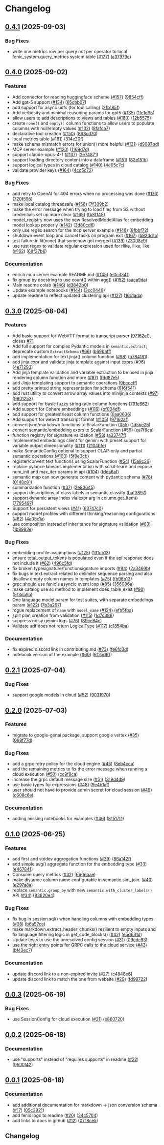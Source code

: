 # Changelog

## [0.4.1](https://github.com/typedef-ai/fenic/compare/v0.4.0...v0.4.1) (2025-09-03)


### Bug Fixes

* write one metrics row per query not per operator to local fenic_system.query_metrics system table ([#177](https://github.com/typedef-ai/fenic/issues/177)) ([a37979c](https://github.com/typedef-ai/fenic/commit/a37979ce0ecfef47d04e02d427a9946120faf9f6))

## [0.4.0](https://github.com/typedef-ai/fenic/compare/v0.3.0...v0.4.0) (2025-09-02)


### Features

* Add connector for reading huggingface scheme ([#157](https://github.com/typedef-ai/fenic/issues/157)) ([9854cff](https://github.com/typedef-ai/fenic/commit/9854cffe2fcda1ae846846854071ec85b303f66c))
* Add gpt-5 support ([#134](https://github.com/typedef-ai/fenic/issues/134)) ([65cbb07](https://github.com/typedef-ai/fenic/commit/65cbb07eef63bd756b7129dafa16acab744c4a7f))
* add support for async udfs (for tool calling) ([2fb185f](https://github.com/typedef-ai/fenic/commit/2fb185fe8ce86423abd332d8ece2666802be5f12))
* Add verbosity and minimal reasoning params for gpt5 ([#135](https://github.com/typedef-ai/fenic/issues/135)) ([1fe1d95](https://github.com/typedef-ai/fenic/commit/1fe1d95b04c0f1ae30c08204d8700d554d57c0ae))
* allow users to add descriptions to views and tables ([#160](https://github.com/typedef-ai/fenic/issues/160)) ([12b5575](https://github.com/typedef-ai/fenic/commit/12b5575e39e60e54927e5815e64dcdcaf2d01d99))
* create `none()` and `empty()` column functions to allow users to populate columns with null/empty values ([#132](https://github.com/typedef-ai/fenic/issues/132)) ([8fafca7](https://github.com/typedef-ai/fenic/commit/8fafca7f4a55eb58ea36d69c4df007c0b7484e8a))
* declarative tool creation ([#150](https://github.com/typedef-ai/fenic/issues/150)) ([863cd70](https://github.com/typedef-ai/fenic/commit/863cd70c3f9d979b84988ad18defb9204d242fb8))
* local metrics table ([#161](https://github.com/typedef-ai/fenic/issues/161)) ([314e20f](https://github.com/typedef-ai/fenic/commit/314e20fca1bd81f554dd2a73df33f9cd3d4869af))
* make schema mismatch errors for union() more helpful ([#131](https://github.com/typedef-ai/fenic/issues/131)) ([d9087bd](https://github.com/typedef-ai/fenic/commit/d9087bdeb36570ae73c3695cb8c8c544ea734eec))
* MCP server example ([#120](https://github.com/typedef-ai/fenic/issues/120)) ([1169d7d](https://github.com/typedef-ai/fenic/commit/1169d7dbf5199e29e6b2667607e9efe96ff680a0))
* support claude-opus-4-1 ([#137](https://github.com/typedef-ai/fenic/issues/137)) ([2e74871](https://github.com/typedef-ai/fenic/commit/2e74871c9e87917d9e216d253c252aa8917f799f))
* support loading directory content into a dataframe ([#151](https://github.com/typedef-ai/fenic/issues/151)) ([83e151b](https://github.com/typedef-ai/fenic/commit/83e151b1bee0b73c315f81a966c059f2a83531f5))
* support logical types in cloud catalog  ([#140](https://github.com/typedef-ai/fenic/issues/140)) ([4e05c7c](https://github.com/typedef-ai/fenic/commit/4e05c7c884835a7987a7bdcd5d5e61076fe5b065))
* validate provider keys ([#164](https://github.com/typedef-ai/fenic/issues/164)) ([4cc5c72](https://github.com/typedef-ai/fenic/commit/4cc5c723ebb953b7604b1544794832f7f4b9f694))


### Bug Fixes

* add retry to OpenAI for 404 errors when no processing was done ([#176](https://github.com/typedef-ai/fenic/issues/176)) ([720f595](https://github.com/typedef-ai/fenic/commit/720f5952b3624cf91ba150a7a0b08852d3d6fc88))
* make local catalog threadsafe ([#156](https://github.com/typedef-ai/fenic/issues/156)) ([7f309b2](https://github.com/typedef-ai/fenic/commit/7f309b22026df7d2e677ce733349969e30139bac))
* make the error message when trying to load files from S3 without credentials set up more clear ([#165](https://github.com/typedef-ai/fenic/issues/165)) ([fb8f148](https://github.com/typedef-ai/fenic/commit/fb8f148abf9da5b5e490c3347dc8b2bda9b5e823))
* model_registry now uses the new ResolvedModelAlias for embedding model lookup properly ([#142](https://github.com/typedef-ai/fenic/issues/142)) ([3d80cd6](https://github.com/typedef-ai/fenic/commit/3d80cd6ee864d21010f213d6ed5a5f7d3205c72e))
* only use regex search for the mcp server example ([#148](https://github.com/typedef-ai/fenic/issues/148)) ([8fbbf72](https://github.com/typedef-ai/fenic/commit/8fbbf7288f0425a94d17c2db318778004fd0a3d5))
* shutdown event loop and cancel tasks on program exit ([#167](https://github.com/typedef-ai/fenic/issues/167)) ([b92dd1b](https://github.com/typedef-ai/fenic/commit/b92dd1b1b9c294bb76db1467555d88e2060d1e3f))
* test failure in lit(none) that somehow got merged ([#139](https://github.com/typedef-ai/fenic/issues/139)) ([73008c9](https://github.com/typedef-ai/fenic/commit/73008c9b608f75042086adf9f0a452722d87786c))
* use rust regex to validate regular expression used for rlike, ilike, like ([#162](https://github.com/typedef-ai/fenic/issues/162)) ([68f27b6](https://github.com/typedef-ai/fenic/commit/68f27b6153823a0b2f0f30ba4b964a8baeacbce8))


### Documentation

* enrich mcp server example README.md ([#145](https://github.com/typedef-ai/fenic/issues/145)) ([e0cd34f](https://github.com/typedef-ai/fenic/commit/e0cd34fb4391ca99e3ece6315133390667d6d269))
* fix group by docstring to use count() within agg() ([#152](https://github.com/typedef-ai/fenic/issues/152)) ([aaca9da](https://github.com/typedef-ai/fenic/commit/aaca9daf6d67d8785fc49d1eb9d0f2d22cc24829))
* Main readme colab ([#146](https://github.com/typedef-ai/fenic/issues/146)) ([d3842b0](https://github.com/typedef-ai/fenic/commit/d3842b0defc1283ede02afb2238ef5c1bcaaac37))
* Update example notebooks ([#144](https://github.com/typedef-ai/fenic/issues/144)) ([3cc0446](https://github.com/typedef-ai/fenic/commit/3cc044614c6203dfb7f0a354a382e9d3a416552a))
* update readme to reflect updated clustering api ([#127](https://github.com/typedef-ai/fenic/issues/127)) ([16c1ada](https://github.com/typedef-ai/fenic/commit/16c1ada9bdea9b17b499524e31c950c6d721345f))

## [0.3.0](https://github.com/typedef-ai/fenic/compare/v0.2.1...v0.3.0) (2025-08-04)


### Features

* Add basic support for WebVTT format to transcript parser ([97162af](https://github.com/typedef-ai/fenic/commit/97162afc50e6c56cc3add7efdb65907bb766d8ab)), closes [#71](https://github.com/typedef-ai/fenic/issues/71)
* Add full support for complex Pydantic models in `semantic.extract`; deprecate custom `ExtractSchema` ([#66](https://github.com/typedef-ai/fenic/issues/66)) ([b69baff](https://github.com/typedef-ai/fenic/commit/b69baffd6a991a769158f34945eca093457f9c96))
* add implementation for text.jinja() column function ([#98](https://github.com/typedef-ai/fenic/issues/98)) ([b784181](https://github.com/typedef-ai/fenic/commit/b78418155f5831133b7b28e338f41d48d83e97c5))
* add jinja expr and validate jinja template against input exprs ([#96](https://github.com/typedef-ai/fenic/issues/96)) ([4e71293](https://github.com/typedef-ai/fenic/commit/4e71293552a544854338dcca3bd4a504b119f984))
* Add jinja template validation and variable extraction to be used in jinja rendering column function and more ([#87](https://github.com/typedef-ai/fenic/issues/87)) ([fdd87e5](https://github.com/typedef-ai/fenic/commit/fdd87e548d16a23a109d630683c8576f23e9c886))
* add Jinja templating support to semantic operations ([9bcccff](https://github.com/typedef-ai/fenic/commit/9bcccff0a32372ba2a0a34a4443f4fdc3857a0ec))
* add pretty printed string representation for schema ([616f541](https://github.com/typedef-ai/fenic/commit/616f54104d897f0968939223071065b328e80495))
* add rust utility to convert arrow array values into minijinja contexts ([#97](https://github.com/typedef-ai/fenic/issues/97)) ([9901253](https://github.com/typedef-ai/fenic/commit/99012535f5d61d7ed4cce2d5d875b208c4aaf9ee))
* add support for basic fuzzy string ratio column functions ([791e662](https://github.com/typedef-ai/fenic/commit/791e662c7f96cb0445a71f52fd6ec0c84d4272eb))
* Add support for Cohere embeddings ([#116](https://github.com/typedef-ai/fenic/issues/116)) ([bf004df](https://github.com/typedef-ai/fenic/commit/bf004dfd3d193fcc9b3586dd3a52c5a41b7e6313))
* add support for greatest/least column functions ([0aa0636](https://github.com/typedef-ai/fenic/commit/0aa06365cba31c531fcdfed913cb422789f0baa3))
* Add support for webvtt transcript format ([#105](https://github.com/typedef-ai/fenic/issues/105)) ([97162af](https://github.com/typedef-ai/fenic/commit/97162afc50e6c56cc3add7efdb65907bb766d8ab))
* convert json/markdown functions to ScalarFunction ([#55](https://github.com/typedef-ai/fenic/issues/55)) ([1d5be25](https://github.com/typedef-ai/fenic/commit/1d5be2535e98dbd9b9c6f2e583b305caf5544c26))
* convert semantic/embedding exprs to ScalarFunction ([#56](https://github.com/typedef-ai/fenic/issues/56)) ([ea7f6ca](https://github.com/typedef-ai/fenic/commit/ea7f6ca778674f959a058eacbf54558d52581c23))
* function registry for signature validation ([#53](https://github.com/typedef-ai/fenic/issues/53)) ([a33747f](https://github.com/typedef-ai/fenic/commit/a33747f5c9527eb79b12e28ce6355bf73ed9fcd6))
* Implemented embeddings client for gemini with preset support for variable output dimensionality ([#111](https://github.com/typedef-ai/fenic/issues/111)) ([2104bfe](https://github.com/typedef-ai/fenic/commit/2104bfea3b66a9e71eedfbae95c3275218759710))
* make SemanticConfig optional to support OLAP-only and partial semantic operations ([#100](https://github.com/typedef-ai/fenic/issues/100)) ([5f8e3cb](https://github.com/typedef-ai/fenic/commit/5f8e3cb45af83ce62a4b99aa64dbffe323d0223a))
* register/convert text functions using ScalarFunction ([#54](https://github.com/typedef-ai/fenic/issues/54)) ([15a8c26](https://github.com/typedef-ai/fenic/commit/15a8c2647ba31adc743248719e7d48cb130a9705))
* replace pylance kmeans implementation with scikit-learn and expose num_init and max_iter params in api ([#104](https://github.com/typedef-ai/fenic/issues/104)) ([fdea6af](https://github.com/typedef-ai/fenic/commit/fdea6afc358935f6886c58c18095198a0f390a50))
* semantic map can now generate content with pydantic schema ([#78](https://github.com/typedef-ai/fenic/issues/78)) ([0148c81](https://github.com/typedef-ai/fenic/commit/0148c8155631ba52dcaf1f02e7ab9b3aee76ae34))
* summarization function ([#37](https://github.com/typedef-ai/fenic/issues/37)) ([2e83645](https://github.com/typedef-ai/fenic/commit/2e8364547910439544c7f37b16f70fc0311d0e57))
* support descriptions of class labels in semantic.classify ([baf3897](https://github.com/typedef-ai/fenic/commit/baf38971415844a919b674a97d4e6050b52ca831))
* support dynamic array index via expr arg in column.get_item() ([7795497](https://github.com/typedef-ai/fenic/commit/779549733c9c130cf3d7c1e3b5eeebe3a72c1640))
* Support for persistent views ([#41](https://github.com/typedef-ai/fenic/issues/41)) ([63747c0](https://github.com/typedef-ai/fenic/commit/63747c0cbfb0906248f20d6954a57cccc297b089))
* support model profiles with different thinking/reasoning configurations ([#82](https://github.com/typedef-ai/fenic/issues/82)) ([4a05c1a](https://github.com/typedef-ai/fenic/commit/4a05c1a4248781df3326949437f9cc260347e90c))
* use composition instead of inheritance for signature validation ([#63](https://github.com/typedef-ai/fenic/issues/63)) ([1b8983e](https://github.com/typedef-ai/fenic/commit/1b8983eb1bbfea515c63beb5aaf556400aadc153))


### Bug Fixes

* embedding profile assumptions ([#125](https://github.com/typedef-ai/fenic/issues/125)) ([131db13](https://github.com/typedef-ai/fenic/commit/131db13df6c69e8143994b972bd2e70e239db894))
* ensure total_output_tokens is populated even if the api response does not include it ([#62](https://github.com/typedef-ai/fenic/issues/62)) ([496c5fd](https://github.com/typedef-ai/fenic/commit/496c5fd1d17f9fd84ceb74bd863ac61d095b9eea))
* fix broken typesignature/functionsignature imports ([#84](https://github.com/typedef-ai/fenic/issues/84)) ([2a3460b](https://github.com/typedef-ai/fenic/commit/2a3460ba66cc93f785745265833a930f72409d31))
* fix bugs in text.extract related to delimiter sequence parsing and also disallow empty column names in templates ([#75](https://github.com/typedef-ai/fenic/issues/75)) ([fb96b13](https://github.com/typedef-ai/fenic/commit/fb96b13fcb7cf99d4625f9a6a5b481d179bb2d6e))
* grpc should use fenic's asyncio event loop ([#85](https://github.com/typedef-ai/fenic/issues/85)) ([356086a](https://github.com/typedef-ai/fenic/commit/356086ac0ac40d344833b5227afb190efae8e146))
* make catalog use sc method to implement does_table_exist ([#90](https://github.com/typedef-ai/fenic/issues/90)) ([513da9a](https://github.com/typedef-ai/fenic/commit/513da9a4f6f7fae58873df5bc233bd09319432f9))
* One language model param for test suites, with separate embeddings param ([#122](https://github.com/typedef-ai/fenic/issues/122)) ([7b3a297](https://github.com/typedef-ai/fenic/commit/7b3a2976d60bb9f3645590c7e7dcb2e3c020b300))
* rogue replacement of `name` with `model_name` ([#124](https://github.com/typedef-ai/fenic/issues/124)) ([efb5fba](https://github.com/typedef-ai/fenic/commit/efb5fba65b2e7f3a6e698327042a63b60190ed86))
* split plan creation from validation ([#115](https://github.com/typedef-ai/fenic/issues/115)) ([1d7c388](https://github.com/typedef-ai/fenic/commit/1d7c388005bbe097bf510b8169c855c83a5a865e))
* suppress noisy gemini logs ([#76](https://github.com/typedef-ai/fenic/issues/76)) ([89ce84c](https://github.com/typedef-ai/fenic/commit/89ce84c4d8fd8b57ec792b72b071feac405bce6e))
* Validate udf does not return LogicalType ([#117](https://github.com/typedef-ai/fenic/issues/117)) ([c1854ba](https://github.com/typedef-ai/fenic/commit/c1854ba991053bc77ec12bb2771f7dd20de9affd))


### Documentation

* fix expired discord link in contributing.md ([#73](https://github.com/typedef-ai/fenic/issues/73)) ([fe6fd3d](https://github.com/typedef-ai/fenic/commit/fe6fd3d6621a05814848d7b9cca54536e0336139))
* notebook version of the example ([#60](https://github.com/typedef-ai/fenic/issues/60)) ([6f2ad91](https://github.com/typedef-ai/fenic/commit/6f2ad91af9c82aa3085c901cc064b657ceb42cd7))

## [0.2.1](https://github.com/typedef-ai/fenic/compare/v0.2.0...v0.2.1) (2025-07-04)


### Bug Fixes

* support google models in cloud ([#52](https://github.com/typedef-ai/fenic/issues/52)) ([9031970](https://github.com/typedef-ai/fenic/commit/903197009fd5c4d9dfa8da086d40479e08d2b3e6))

## [0.2.0](https://github.com/typedef-ai/fenic/compare/v0.1.0...v0.2.0) (2025-07-03)


### Features

* migrate to google-genai package, support google vertex ([#35](https://github.com/typedef-ai/fenic/issues/35)) ([098f77d](https://github.com/typedef-ai/fenic/commit/098f77d515b70ddb0d64930dbdab76df425559b9))


### Bug Fixes

* add a grpc retry policy for the cloud engine ([#45](https://github.com/typedef-ai/fenic/issues/45)) ([8eb4cca](https://github.com/typedef-ai/fenic/commit/8eb4cca25bfc2f4464085c478f0a2328abfcfde4))
* add the remaining metrics to fix the error message when running a cloud execution ([#50](https://github.com/typedef-ai/fenic/issues/50)) ([cc9f8ca](https://github.com/typedef-ai/fenic/commit/cc9f8caa6e13374a375e63621e35e68fa39d01ea))
* increase the grpc default message size ([#51](https://github.com/typedef-ai/fenic/issues/51)) ([319d4d9](https://github.com/typedef-ai/fenic/commit/319d4d9ad89442fffe60e4cf4570da6da0c882c8))
* use basic types for expressions ([#48](https://github.com/typedef-ai/fenic/issues/48)) ([9e4b1af](https://github.com/typedef-ai/fenic/commit/9e4b1afa4c3272240f6e5ef9d43d7e495dd28c75))
* user should not have to provide admin secret for cloud session ([#49](https://github.com/typedef-ai/fenic/issues/49)) ([c608c6e](https://github.com/typedef-ai/fenic/commit/c608c6e5b0b08842b54c10236a57e6888f0a15fd))


### Documentation

* adding missing notebooks for examples ([#46](https://github.com/typedef-ai/fenic/issues/46)) ([81517f1](https://github.com/typedef-ai/fenic/commit/81517f1637b23d225d4b88d0e861549581181796))

## [0.1.0](https://github.com/typedef-ai/fenic/compare/v0.0.3...v0.1.0) (2025-06-25)


### Features

* add first and stddev aggregation functions ([#39](https://github.com/typedef-ai/fenic/issues/39)) ([86a142f](https://github.com/typedef-ai/fenic/commit/86a142f67a865600a80f13dc38b1830c8493cc85))
* add simple avg() aggregate function for the embedding type ([#33](https://github.com/typedef-ai/fenic/issues/33)) ([e467841](https://github.com/typedef-ai/fenic/commit/e467841ef6f4f4e950373d502f2cc28521534dab))
* Consume query metrics ([#32](https://github.com/typedef-ai/fenic/issues/32)) ([660ebae](https://github.com/typedef-ai/fenic/commit/660ebae4c227bf06c5896f6317b767be8111a5b4))
* make distance column name configurable in semantic.sim_join. ([#40](https://github.com/typedef-ai/fenic/issues/40)) ([e297a8a](https://github.com/typedef-ai/fenic/commit/e297a8ab3e3e23d03624b236646f1c400dd662f6))
* replace `semantic.group_by` with new `semantic.with_cluster_labels()` API ([#34](https://github.com/typedef-ai/fenic/issues/34)) ([83820e4](https://github.com/typedef-ai/fenic/commit/83820e4f4f918e6d07442b7557850528a713ae16))


### Bug Fixes

* fix bug in session.sql() when handling columns with embedding types ([#38](https://github.com/typedef-ai/fenic/issues/38)) ([b6a57ce](https://github.com/typedef-ai/fenic/commit/b6a57cefdc9fe3ed44ff097b43bbbab1cec6efa6))
* make markdown.extract_header_chunks() resilient to empty inputs and fix language filtering logic in get_code_blocks() ([#42](https://github.com/typedef-ai/fenic/issues/42)) ([e5d631d](https://github.com/typedef-ai/fenic/commit/e5d631d4e76780379157bf2cba2faadda6edfe96))
* Update tests to use the unresolved config session ([#31](https://github.com/typedef-ai/fenic/issues/31)) ([09cdc93](https://github.com/typedef-ai/fenic/commit/09cdc9364133b57c62b00fc09980e7efc815dc12))
* use the right entry points for GRPC calls to the cloud service ([#43](https://github.com/typedef-ai/fenic/issues/43)) ([bf43ec7](https://github.com/typedef-ai/fenic/commit/bf43ec7eaf51b756d22f2083a93c97847696587e))


### Documentation

* update discord link to a non-expired invite ([#27](https://github.com/typedef-ai/fenic/issues/27)) ([c4848e6](https://github.com/typedef-ai/fenic/commit/c4848e6c9d89f9539516b8ca38c74ac826c92dff))
* update discord link to match the one from website ([#29](https://github.com/typedef-ai/fenic/issues/29)) ([fd99722](https://github.com/typedef-ai/fenic/commit/fd9972296048b3bbb52ecf5567691ac9d6f84f2b))

## [0.0.3](https://github.com/typedef-ai/fenic/compare/v0.0.2...v0.0.3) (2025-06-19)


### Bug Fixes

* use SessionConfig for cloud execution ([#21](https://github.com/typedef-ai/fenic/issues/21)) ([e860720](https://github.com/typedef-ai/fenic/commit/e8607203685fd8b61b7ffb5584c182f0fb65cf1f))

## [0.0.2](https://github.com/typedef-ai/fenic/compare/v0.0.1...v0.0.2) (2025-06-18)


### Documentation

* use "supports" instead of "requires supports" in readme ([#22](https://github.com/typedef-ai/fenic/issues/22)) ([0500f42](https://github.com/typedef-ai/fenic/commit/0500f425493779d4ee655598a8083c7eb6de23b2))

## [0.0.1](https://github.com/typedef-ai/fenic/compare/v0.0.0...v0.0.1) (2025-06-18)


### Documentation

* add additional documentation for markdown -&gt; json conversion schema ([#17](https://github.com/typedef-ai/fenic/issues/17)) ([05c3921](https://github.com/typedef-ai/fenic/commit/05c39214a196de5e5177fe550003c8af490de152))
* add fenic logo to readme ([#20](https://github.com/typedef-ai/fenic/issues/20)) ([34c5704](https://github.com/typedef-ai/fenic/commit/34c57047d411808f1a7a8aa7ef76737ee06f68a3))
* add links to docs in github ([#12](https://github.com/typedef-ai/fenic/issues/12)) ([0718ce5](https://github.com/typedef-ai/fenic/commit/0718ce59641d50da0510b03db102fda0fa67eafa))

## Changelog
